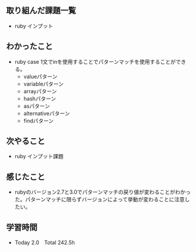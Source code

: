 ## 取り組んだ課題一覧  
- ruby インプット
## わかったこと
- ruby case 1文でinを使用することでパターンマッチを使用することができる。
  - valueパターン
  - variableパターン
  - arrayパターン
  - hashパターン
  - asパターン
  - alternativeパターン
  - findパターン
## 次やること  
- ruby インプット課題
## 感じたこと  
- rubyのバージョン2.7と3.0でパターンマッチの戻り値が変わることがわかった。パターンマッチに限らずバージョンによって挙動が変わることに注意したい。
## 学習時間  
- Today 2.0　Total 242.5h

